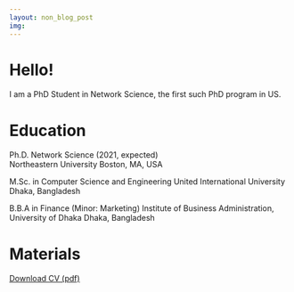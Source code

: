```yaml
---
layout: non_blog_post
img:
---
```


# Hello!

I am a PhD Student in Network Science, the first such PhD program in US. 

# Education


Ph.D. Network Science (2021, expected)      
Northeastern University
Boston, MA, USA

M.Sc. in Computer Science and Engineering
United International University
Dhaka, Bangladesh

B.B.A in Finance (Minor: Marketing)
Institute of Business Administration,
University of Dhaka
Dhaka, Bangladesh

# Materials
[Download CV (pdf)](/assets/files/Mattsson_CV.pdf)
